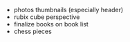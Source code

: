 - photos thumbnails (especially header)
- rubix cube perspective
- finalize books on book list
- chess pieces
